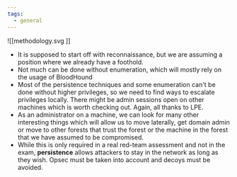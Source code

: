 ```yaml
---
tags:
  - general
---
```

![[methodology.svg ]]


- It is supposed to start off with reconnaissance, but we are assuming a position where we already have a foothold.
- Not much can be done without enumeration, which will mostly rely on the usage of BloodHound
- Most of the persistence techniques and some enumeration can't be done without higher privileges, so we need to find ways to escalate privileges locally. There might be admin sessions open on other machines which is worth checking out. Again, all thanks to LPE.
- As an administrator on a machine, we can look for many other interesting things which will allow us to move laterally, get domain admin or move to other forests that trust the forest or the machine in the forest that we have assumed to be compromised.
- While this is only required in a real red-team assessment and not in the exam, **persistence** allows attackers to stay in the network as long as they wish. Opsec must be taken into account and decoys must be avoided.